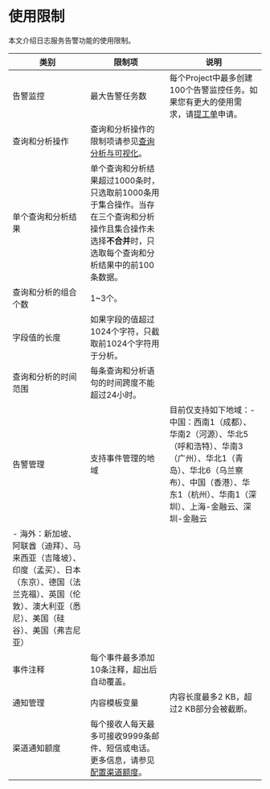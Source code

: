 # 使用限制

本文介绍日志服务告警功能的使用限制。

|类别|限制项|说明|
|--|---|--|
|告警监控|最大告警任务数|每个Project中最多创建100个告警监控任务。如果您有更大的使用需求，请[提工单](https://selfservice.console.aliyun.com/ticket/category/sls/today)申请。 |
|查询和分析操作|查询和分析操作的限制项请参见[查询分析与可视化](/cn.zh-CN/产品简介/使用限制/查询分析与可视化.md)。|
|单个查询和分析结果|单个查询和分析结果超过1000条时，只选取前1000条用于集合操作。当存在三个查询和分析操作且集合操作未选择**不合并**时，只选取每个查询和分析结果中的前100条数据。 |
|查询和分析的组合个数|1~3个。|
|字段值的长度|如果字段的值超过1024个字符，只截取前1024个字符用于分析。|
|查询和分析的时间范围|每条查询和分析语句的时间跨度不能超过24小时。|
|告警管理|支持事件管理的地域|目前仅支持如下地域：-   中国：西南1（成都）、华南2（河源）、华北5（呼和浩特）、华南3（广州）、华北1（青岛）、华北6（乌兰察布）、中国（香港）、华东1（杭州）、华南1（深圳）、上海-金融云、深圳-金融云
-   海外：新加坡、阿联酋（迪拜）、马来西亚（吉隆坡）、印度（孟买）、日本（东京）、德国（法兰克福）、英国（伦敦）、澳大利亚（悉尼）、美国（硅谷）、美国（弗吉尼亚） |
|事件注释|每个事件最多添加10条注释，超出后自动覆盖。|
|通知管理|内容模板变量|内容长度最多2 KB，超过2 KB部分会被截断。|
|渠道通知额度|每个接收人每天最多可接收9999条邮件、短信或电话。更多信息，请参见[配置渠道额度](/cn.zh-CN/告警（新版）/通知管理/配置渠道额度.md)。|

